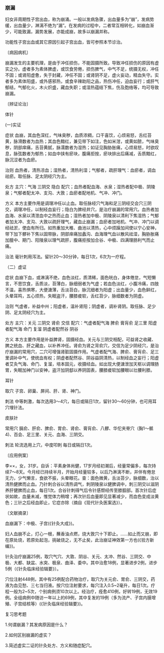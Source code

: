 ### 崩漏

妇女非周期性子宫出血，称为崩涌。一般以发病急骤，出血量多为“崩”，发病势缓，出血量少，淋漓不绝为“漏”。在发病的过程中，二者常互相转化，如崩血渐少，可能致漏，漏势发展，亦能成崩，故多以崩漏并称。

功能性子宫出血或其它原因引起子宫出血，皆可参照本节诊治。

〔病因病机〕

崩漏发生的主要机理，是由于冲任损伤，不能固摄所致。导致冲任损伤的原因有虚实之分。虚者多为素体脾虚，或饮食劳倦，损伤脾气，中气不足，统摄无权，冲任不固；或肾阳虚惫，失于封藏，冲任不固；或肾阴不足，虚火妄动，精血失守。实者多为素体阳盛，或外感邪热，或食辛辣助阳之品，热伤冲任，迫血妄行；或肝气郁结，气郁化火，木火炽盛，藏血失职；或湿热蕴结下焦，伤及胞络等，均可导致崩漏。

〔辨证论治〕

体针

(一)实证

症状  血崩，其血色深红，气味臭秽，血质浓稠，口干喜饮，心烦易怒，舌红苔黄，脉滑数者为血热；其血色黯红，兼见带下如注，色如米泔，或黄如脓，气味臭秽，阴部痒痛，舌苔黄腻，脉濡数者为湿热；如证见胸胁胀痛，心烦易怒，时欲叹息，脉弦数者为郁热；如血中挟有瘀块，腹痛拒按，瘀块排出后痛减，舌质黯红，脉沉涩者为血瘀。

治则  血热者，清热凉血；湿热者，清热利湿；气郁者，疏肝理气：血瘀者，调血祛瘀。取任脉、足太阴经穴为主。

处方  主穴：气海  三阴交  隐白  配穴；血热者配血海、水泉；湿热者配中极、阴陵泉；气郁者配太冲、支沟、大敦；血瘀者配地机、气冲、冲门。

方义  本方主要作用是调理冲任以止血。取任脉经穴气海和足三阴经交会穴三阴交，调理冲任，以制经血妄行；隐白为脾经井穴，是治疗崩漏的常用穴。血热者加血海、水泉以清泄血中之热而止血；湿热者加中极、阴陵泉以清利下焦湿热；气郁者加太冲、支沟、大敦以疏肝理气，藏血止崩漏；血瘀者加地机、气冲、冲门以调经祛淤，使血有所归。如热重加大椎、曲池以清热，心中烦躁加间使以宁心安神，带下加下髎补下焦以固带脉，阴部痒痛加蠡沟、血海理气血以散风祛湿，胸胁胀痛加膻中、期门、阳陵泉以理气疏肝，腹痛拒按加合谷、中极、四满理肠利气而止痛。

治法  毫针刺用泻法。留针20～30分钟，每日1次，6次为一疗程。

（二）虚证

症状  血崩下血，或淋漓不绝，血色淡红，质清稀，面色㿠白，身体倦怠，气短懒言，不思饮食，舌质淡，苔薄白，脉细弱者为气虚；若血色淡红，小腹冷痛，四肢不温，喜热惧寒，大便溏薄，舌淡苔白，脉沉细者为阳虚；出血量少，血色鲜红，头晕耳鸣，五心烦热，失眠盗汗，腰膝痠软，舌红苔少，脉细数者为阴虚。

治则  气虚者，补益中州；阳虚者，温补肾阳；阴虚者，调补肾阴。取任脉、足少阴、足太阴经穴为主。

处方  主穴：关元  三阴交  肾俞  交信  配穴：气虚者配气海  脾俞  膏肓俞  足三里  阳虚者配气海  命门  复溜  阴虚者配然谷  阴谷

方义  本方主要作用是补益脾肾，固摄经血。关元与三阴交相配，可益肾之收藏、脾之统血、肝之藏血，以补养冲任。肾俞为肾之背俞穴，交信为足少阴经穴，是治疗崩漏的常用穴，二穴可增强肾脏固摄作用。气虚者配气海、脾俞、膏肓俞、足三里调补中气，使统血有权；阴虚者配然谷、阴谷益阴清热，以制经血之妄行；阳虚者艾灸气海、命门、复溜，培本固元，收摄经血。如出现大便溏泄加天枢以调理肠胃，失眠加神门以安神，盗汗加阴郄以养阴固表，腰膝痠软加腰眼以壮腰利膝。

耳针

取穴  子宫、卵巢、屏间、肝、肾、神门。

刺法  中等刺激，每次选用3～4穴，每日或隔日1次，留针30～60分钟，也可用耳穴埋针法。

皮肤针

常用穴  膈俞、肝俞、脾俞、胃俞、肾俞、膏肓俞、八髎、华佗夹脊穴（胸1～骶4)、百会、足三里、关元、血海、三阴交。

刺法  轮流选用上穴，中度叩刺  每日或隔日1次。

〔应用例案〕

李××，女，31岁。自诉：平素身体尚健，17岁月经初潮后，经量常偏多，每次持续7～8天。今月经已持续半月，开始月经量较多，以后乃淋漓不断，并伴有倦怠无力，少气懒言，食欲不振，头晕眼花。查：面色微黄，舌淡苔少，脉细数，治以清热健脾而止血。乃针刺合谷以清热调气，刺阴陵泉以健脾调中，刺三阴交以滋阴养肝健脾而止血，每日1次。合谷针刺得气后令针感颓经传至膝腘部。首次针后症状如故，血量未减，惟觉体力稍增；再次针后血量即见显著减少，而血色变成淡黄色；三针之后经血即止，它症亦除（摘自《现代针灸医案选》）。

〔文献摘录〕

血崩漏下：中极、子宫(《针灸大成》)。

妇人血崩不止，灯心一根，蘸香油点燃，烧大敦穴十下即止。……如止而又崩，即在原处烧，若原处起泡，挑破烧之，无不止矣，此治崩证神效第一方也(《验方新编》)。

针灸治疗崩漏25例，取穴气穴、大敦、阴谷、关元、太冲、然谷、三阴交、中极、大都、缺盆、水突、极泉、曲泽、委中。其中治愈18例，显著进步2例，进步5例（《针灸临床经验辑要》）。

穴位注射448例，其中有25例配合药物治疗，取穴为关元俞、胃俞、三阴交，药液为血见愁、三七当归液。按穴位注射要求，每穴注入0.5~2毫升，每日1次。疗程一般为2~5次，个别病例须10次以上。经治疗，痊愈410例，好转19例，无效19例。全组病例中随访一年以上的69例，其中复发的19例（多为流产、子宫内膜增殖、子宫结核等）(《针灸临床经验辑要》)。

复习思考题

1.何谓崩漏？其发病原因是什么？

2.如何区别崩漏的虚实？

3.简述虚实二证的针灸处方、方义和随症配穴。

